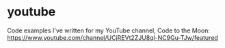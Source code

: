 # youtube
Code examples I've written for my YouTube channel, Code to the Moon: https://www.youtube.com/channel/UCjREVt2ZJU8ql-NC9Gu-TJw/featured
